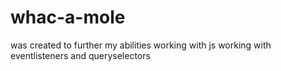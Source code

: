 # whac-a-mole
was created to further my abilities working with js
working with eventlisteners and queryselectors
